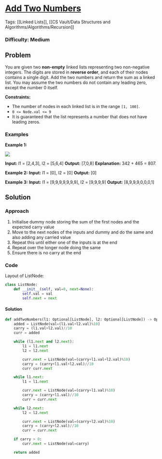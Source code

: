 # [Add Two Numbers](https://leetcode.com/problems/add-two-numbers/)
Tags: [[Linked Lists]], [[CS Vault/Data Structures and Algorithms/Algorithms/Recursion]]
### Difficulty: **Medium**
## Problem
You are given two **non-empty** linked lists representing two non-negative integers. The digits are stored in **reverse order**, and each of their nodes contains a single digit. Add the two numbers and return the sum as a linked list.
You may assume the two numbers do not contain any leading zero, except the number 0 itself.

**Constraints:**
- The number of nodes in each linked list is in the range `[1, 100]`.
- `0 <= Node.val <= 9`
- It is guaranteed that the list represents a number that does not have leading zeros.

### Examples
**Example 1:**

![](https://assets.leetcode.com/uploads/2020/10/02/addtwonumber1.jpg)

**Input:** l1 = [2,4,3], l2 = [5,6,4]
**Output:** [7,0,8]
**Explanation:** 342 + 465 = 807.

**Example 2:**
**Input:** l1 = [0], l2 = [0]
**Output:** [0]

**Example 3:**
**Input:** l1 = [9,9,9,9,9,9,9], l2 = [9,9,9,9]
**Output:** [8,9,9,9,0,0,0,1]

## Solution
### Approach
1. Initialise dummy node storing the sum of the first nodes and the expected carry value
2. Move to the next nodes of the inputs and dummy and do the same and also adding any carried value
3. Repeat this until either one of the inputs is at the end
4. Repeat over the longer node doing the same
5. Ensure there is no carry at the end

### Code
Layout of ListNode:
``` Python
class ListNode:
	def __init__(self, val=0, next=None):
		self.val = val
		self.next = next
```
#### Solution
``` Python
def addTwoNumbers(l1: Optional[ListNode], l2: Optional[ListNode]) -> Optional[ListNode]:
	added = ListNode(val=(l1.val+l2.val)%10)
	carry = (l1.val+l2.val)//10
	curr = added

	while (l1.next and l2.next):
		l1 = l1.next
		l2 = l2.next

		curr.next = ListNode(val=(carry+l1.val+l2.val)%10)
		carry = (carry+l1.val+l2.val)//10
		curr curr.next

	while l1.next:
		l1 = l1.next

		curr.next = ListNode(val=(carry+l1.val)%10)
		carry = (carry+l1.val)//10
		curr = curr.next

	while l2.next:
		l2 = l2.next

		curr.next = ListNode(val=(carry+l2.val)%10)
		carry = (carry+l2.val)//10
		curr = curr.next

	if carry > 0:
		curr.next = ListNode(val=carry)

	return added
```